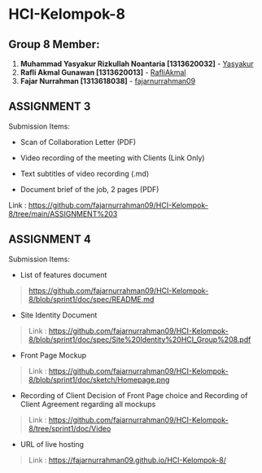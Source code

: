 # HCI-Kelompok-8
## Group 8 Member:
1. **Muhammad Yasyakur Rizkullah Noantaria [1313620032]** - [Yasyakur](https://github.com/Yasyakur)
2. **Rafli Akmal Gunawan [1313620013]** - [RafliAkmal](https://github.com/RafliAkmal)
3. **Fajar Nurrahman [1313618038]** - [fajarnurrahman09](https://github.com/fajarnurrahman09)

## ASSIGNMENT 3
Submission Items:
- Scan of Collaboration Letter (PDF)

- Video recording of the meeting with Clients (Link Only)

- Text subtitles of video recording (.md)

- Document brief of the job, 2 pages (PDF)

Link : https://github.com/fajarnurrahman09/HCI-Kelompok-8/tree/main/ASSIGNMENT%203

## ASSIGNMENT 4
Submission Items: 
- List of features document 
> https://github.com/fajarnurrahman09/HCI-Kelompok-8/blob/sprint1/doc/spec/README.md
- Site Identity Document 
> Link : https://github.com/fajarnurrahman09/HCI-Kelompok-8/blob/sprint1/doc/spec/Site%20Identity%20HCI_Group%208.pdf
- Front Page Mockup
> Link : https://github.com/fajarnurrahman09/HCI-Kelompok-8/blob/sprint1/doc/sketch/Homepage.png
- Recording of Client Decision of Front Page choice and Recording of Client Agreement regarding all mockups
> Link : https://github.com/fajarnurrahman09/HCI-Kelompok-8/tree/sprint1/doc/Video
- URL of live hosting 
> Link : https://fajarnurrahman09.github.io/HCI-Kelompok-8/


